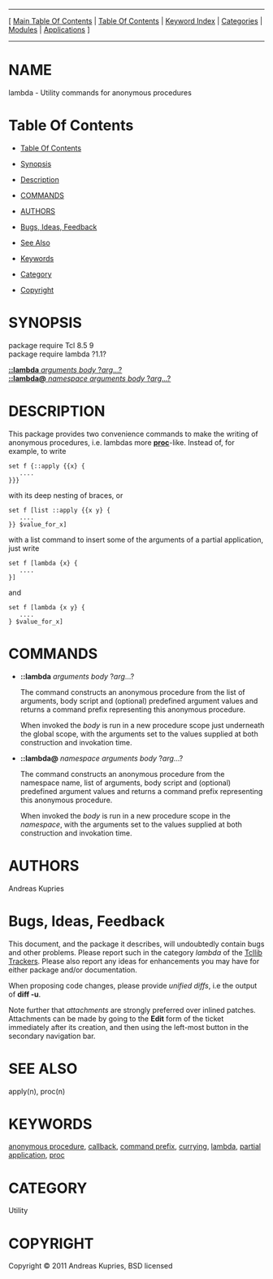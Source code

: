 
[//000000001]: # (lambda \- Utility commands for anonymous procedures)
[//000000002]: # (Generated from file 'lambda\.man' by tcllib/doctools with format 'markdown')
[//000000003]: # (Copyright &copy; 2011 Andreas Kupries, BSD licensed)
[//000000004]: # (lambda\(n\) 1\.1 tcllib "Utility commands for anonymous procedures")

<hr> [ <a href="../../../../toc.md">Main Table Of Contents</a> &#124; <a
href="../../../toc.md">Table Of Contents</a> &#124; <a
href="../../../../index.md">Keyword Index</a> &#124; <a
href="../../../../toc0.md">Categories</a> &#124; <a
href="../../../../toc1.md">Modules</a> &#124; <a
href="../../../../toc2.md">Applications</a> ] <hr>

# NAME

lambda \- Utility commands for anonymous procedures

# <a name='toc'></a>Table Of Contents

  - [Table Of Contents](#toc)

  - [Synopsis](#synopsis)

  - [Description](#section1)

  - [COMMANDS](#section2)

  - [AUTHORS](#section3)

  - [Bugs, Ideas, Feedback](#section4)

  - [See Also](#seealso)

  - [Keywords](#keywords)

  - [Category](#category)

  - [Copyright](#copyright)

# <a name='synopsis'></a>SYNOPSIS

package require Tcl 8\.5 9  
package require lambda ?1\.1?  

[__::lambda__ *arguments* *body* ?*arg*\.\.\.?](#1)  
[__::lambda@__ *namespace* *arguments* *body* ?*arg*\.\.\.?](#2)  

# <a name='description'></a>DESCRIPTION

This package provides two convenience commands to make the writing of anonymous
procedures, i\.e\. lambdas more
__[proc](\.\./\.\./\.\./\.\./index\.md\#proc)__\-like\. Instead of, for example, to
write

    set f {::apply {{x} {
       ....
    }}}

with its deep nesting of braces, or

    set f [list ::apply {{x y} {
       ....
    }} $value_for_x]

with a list command to insert some of the arguments of a partial application,
just write

    set f [lambda {x} {
       ....
    }]

and

    set f [lambda {x y} {
       ....
    } $value_for_x]

# <a name='section2'></a>COMMANDS

  - <a name='1'></a>__::lambda__ *arguments* *body* ?*arg*\.\.\.?

    The command constructs an anonymous procedure from the list of arguments,
    body script and \(optional\) predefined argument values and returns a command
    prefix representing this anonymous procedure\.

    When invoked the *body* is run in a new procedure scope just underneath
    the global scope, with the arguments set to the values supplied at both
    construction and invokation time\.

  - <a name='2'></a>__::lambda@__ *namespace* *arguments* *body* ?*arg*\.\.\.?

    The command constructs an anonymous procedure from the namespace name, list
    of arguments, body script and \(optional\) predefined argument values and
    returns a command prefix representing this anonymous procedure\.

    When invoked the *body* is run in a new procedure scope in the
    *namespace*, with the arguments set to the values supplied at both
    construction and invokation time\.

# <a name='section3'></a>AUTHORS

Andreas Kupries

# <a name='section4'></a>Bugs, Ideas, Feedback

This document, and the package it describes, will undoubtedly contain bugs and
other problems\. Please report such in the category *lambda* of the [Tcllib
Trackers](http://core\.tcl\.tk/tcllib/reportlist)\. Please also report any ideas
for enhancements you may have for either package and/or documentation\.

When proposing code changes, please provide *unified diffs*, i\.e the output of
__diff \-u__\.

Note further that *attachments* are strongly preferred over inlined patches\.
Attachments can be made by going to the __Edit__ form of the ticket
immediately after its creation, and then using the left\-most button in the
secondary navigation bar\.

# <a name='seealso'></a>SEE ALSO

apply\(n\), proc\(n\)

# <a name='keywords'></a>KEYWORDS

[anonymous procedure](\.\./\.\./\.\./\.\./index\.md\#anonymous\_procedure),
[callback](\.\./\.\./\.\./\.\./index\.md\#callback), [command
prefix](\.\./\.\./\.\./\.\./index\.md\#command\_prefix),
[currying](\.\./\.\./\.\./\.\./index\.md\#currying),
[lambda](\.\./\.\./\.\./\.\./index\.md\#lambda), [partial
application](\.\./\.\./\.\./\.\./index\.md\#partial\_application),
[proc](\.\./\.\./\.\./\.\./index\.md\#proc)

# <a name='category'></a>CATEGORY

Utility

# <a name='copyright'></a>COPYRIGHT

Copyright &copy; 2011 Andreas Kupries, BSD licensed
